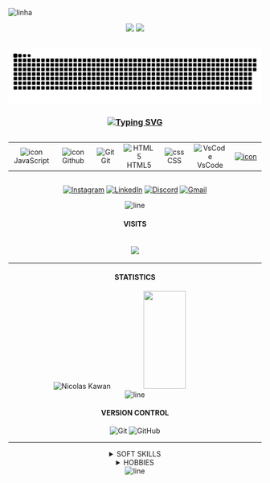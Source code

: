 <!-- LINE -->
<img src="https://user-images.githubusercontent.com/73097560/115834477-dbab4500-a447-11eb-908a-139a6edaec5c.gif" alt = linha ><br>

<!-- APRESENTATION -->
<p align="center">
  <img src="https://readme-typing-svg.herokuapp.com/?font=Righteous&size=35&color=FFFFFF110&center=true&vCenter=true&width=650&height=90&duration=4000&lines=Desenvolvedor+de+Software...;+Software+developer..." />
  <img src="https://user-images.githubusercontent.com/73097560/115834477-dbab4500-a447-11eb-908a-139a6edaec5c.gif"><br><br>
</p>

<!-- JOGO DA COBRINHA -->
<p align="center">
  <a href=https://github.com/DevNicolask/DevNicolask><img src="contributions.svg"></a>
</p>

<!-- TECNOLOGIAS -->
<h3 align="center">
  <a href="https://git.io/typing-svg">
    <img src="https://readme-typing-svg.demolab.com?font=Fira+Code&weight=500&size=25&pause=0&duration=4000&color=FF00FF&center=true&width=700&lines=Tecnologias;Technologies" alt="Typing SVG" />
  </a>
</h3>

</p>
<div style="display: flex; align-items: flex-start; align: center">
<table align="center">
  <tr>
    <td align="center" width="96">
        <img src="https://techstack-generator.vercel.app/js-icon.svg" alt="icon" width="40" height="40" />
      <br>JavaScript
    </td>
    <td align="center" width="96">
        <img src="https://techstack-generator.vercel.app/github-icon.svg" alt="icon" width="40" height="40" />
      <br>Github
    </td>
    <td align="center" width="96"> 
        <img src="https://user-images.githubusercontent.com/25181517/192108372-f71d70ac-7ae6-4c0d-8395-51d8870c2ef0.png" width="40" height="40" alt="Git" />
      <br>Git
    <td align="center"  width="96">
        <img src="https://skillicons.dev/icons?i=html" width="40" height="40" alt="HTML5" />
      <br>HTML5
    </td>
    <td align="center" width="96">
        <img src="https://skillicons.dev/icons?i=css" width="40" height="40" alt="css" />
      <br>CSS
    </td>
    <td align="center" width="96">
        <img src="https://skillicons.dev/icons?i=vscode" width="40" height="40" alt="VsCode" />
      <br>VsCode
    </td>
    <td align="center" width="96">
      <a href="https://www.python.org/">
        <img src="https://techstack-generator.vercel.app/python-icon.svg" alt="icon" width="40" height="40" />
      </a>
  </tr>
</table>
<br><br>
</div>

<!-- CONTACT -->
<div align="center">

  [![Instagram](https://img.shields.io/badge/Instagram-%23E4405F.svg?logo=Instagram&logoColor=white)](https://www.instagram.com/dev.nicolask/) 
  [![LinkedIn](https://img.shields.io/badge/LinkedIn-%230077B5.svg?logo=linkedin&logoColor=white)](https://www.linkedin.com/in/n%C3%ADcolas-kawan-06ab3a2a5/)
  [![Discord](https://img.shields.io/badge/Discord-%237289DA.svg?logo=discord&logoColor=white)](https://discordapp.com/users/dev.nick_57071)
  [![Gmail](https://img.shields.io/badge/Gmail-%23ea4325.svg?logo=Gmail&logoColor=white)](https://mail.google.com/mail/u/1/#sent?compose=CllgCJqbQBpcJbFmWZtJHnhGCGzwlKwJQMlmdCctbtknXBvTLrcQRmqLjlLCzVJtGLWsTBpltHL)
</div>

<!-- LINE -->
<div align="center">
  <img src="https://user-images.githubusercontent.com/73097560/115834477-dbab4500-a447-11eb-908a-139a6edaec5c.gif" alt="line">
</div>

<!-- VISITS -->
<div align="center">
  <h4>VISITS</h4><br>

  <img src="https://profile-counter.glitch.me/DevNicolask/count.svg"/>
</div>

---
<!-- STATUS -->
<div align="center">
  <h4> STATISTICS</h4>

  <img width="55%" height="195px" src="https://bad-apple-github-readme.vercel.app/api?username=DevNicolask&show_bg=1&count_private=true&hide_border=true&show_icons=true&title_color=00FF100&icon_color=70a5fd&text_color=FFFFFF&bg_color=0d1117&hide_title=false&locale=pt-br" alt="Nicolas Kawan" />
   <img width="41%" height="195px" src="https://github-readme-stats.vercel.app/api/top-langs/?username=DevNicolasK&layout=compact&hide_border=true&title_color=FFFFFF100&text_color=FFFFFF&bg_color=0d1117" />
</div> 

<!-- LINE -->
<div align="center">
  <img src="https://user-images.githubusercontent.com/73097560/115834477-dbab4500-a447-11eb-908a-139a6edaec5c.gif" alt="line">
</div>

<!-- VERSION CONTROL -->
<div align="center">
  <h4> VERSION CONTROL</h4>

  ![Git](https://img.shields.io/badge/-Git-000?style=for-the-badge&logo=git)
  ![GitHub](https://img.shields.io/badge/-GitHub-000?style=for-the-badge&logo=github)
</div>

---
<!-- SKILLS AND HOBBIES -->
<div align="center">
<details>
  <summary>SOFT SKILLS</summary><br>

  Self-taught.<br>
  Problem-solving skills.<br>
  Teamwork skills.<br>
  Good communication skills.<br>
  Creative thinking.<br>
  Organizational skills.<br>
</details>
</div>

<div align="center">
<details>
  <summary>HOBBIES</summary>
  
  🖌️ Drawing | 
  📚 Studying and learning | 
  🎮 Playing games | 
  🎧 Listening to music
</details>
</div>

<!-- LINE -->
<div align="center">
  <img src="https://user-images.githubusercontent.com/73097560/115834477-dbab4500-a447-11eb-908a-139a6edaec5c.gif" alt="line">
</div>
